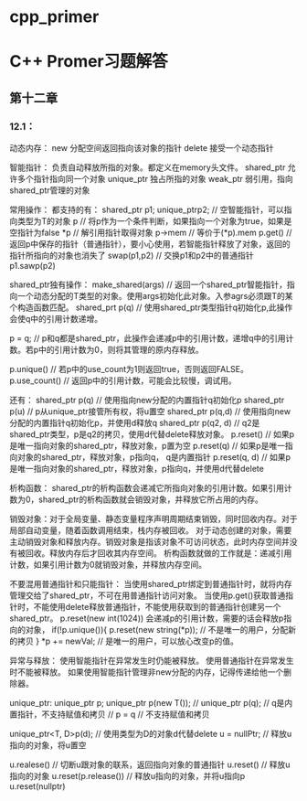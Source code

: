 # cpp_primer

# C++ Promer习题解答

## 第十二章

### 12.1：
动态内存：
new 分配空间返回指向该对象的指针
delete 接受一个动态指针

智能指针：
负责自动释放所指的对象。都定义在memory头文件。
shared_ptr 允许多个指针指向同一个对象
unique_ptr 独占所指的对象
weak_ptr 弱引用，指向shared_ptr管理的对象

常用操作：
都支持的有：
shared_ptr<T> p1;
unique_ptr<T>p2; // 空智能指针，可以指向类型为T的对象
p // 将p作为一个条件判断，如果指向一个对象为true，如果是空指针为false
*p // 解引用指针取得对象
p->mem // 等价于(*p).mem
p.get() // 返回p中保存的指针（普通指针），要小心使用，若智能指针释放了对象，返回的指针所指向的对象也消失了
swap(p1,p2) // 交换p1和p2中的普通指针
p1.sawp(p2)

shared_ptr独有操作：
make_shared<T>(args) // 返回一个shared_ptr智能指针，指向一个动态分配的T类型的对象。使用args初始化此对象。入参agrs必须跟T的某个构造函数匹配。
shared_prt p(q) // 使用shared_ptr类型指针q初始化p,此操作会使q中的引用计数递增。

p = q; // p和q都是shared_ptr，此操作会递减p中的引用计数，递增q中的引用计数。若p中的引用计数为0，则将其管理的原内存释放。

p.unique() // 若p中的use_count为1则返回true，否则返回FALSE。
p.use_count() // 返回p中的引用计数，可能会比较慢，调试用。

还有：
shared_ptr<T> p(q) // 使用指向new分配的内置指针q初始化p
shared_ptr<T> p(u) // p从unique_ptr接管所有权，将u置空
shared_ptr<T> p(q,d) // 使用指向new分配的内置指针q初始化p，并使用d释放q
shared_ptr<T> p(q2, d) // q2是shared_ptr类型，p是q2的拷贝，使用d代替delete释放对象。
p.reset() // 如果p是唯一指向对象的shared_ptr，释放对象，p置为空
p.reset(q) // 如果p是唯一指向对象的shared_ptr，释放对象，p指向q， q是内置指针
p.reset(q, d) //  如果p是唯一指向对象的shared_ptr，释放对象，p指向q，并使用d代替delete


析构函数：
shared_ptr的析构函数会递减它所指向对象的引用计数。如果引用计数为0，shared_ptr的析构函数就会销毁对象，并释放它所占用的内存。

销毁对象：对于全局变量、静态变量程序声明周期结束销毁，同时回收内存。对于局部自动变量，随着函数调用结束，栈内存被回收。
对于动态创建的对象，需要主动销毁对象和释放内存。销毁对象是指该对象不可访问状态，此时内存空间并没有被回收。释放内存后才回收其内存空间。
析构函数就做的工作就是：递减引用计数，如果引用计数为0就销毁对象，并释放内存空间。


不要混用普通指针和只能指针：
当使用shared_ptr绑定到普通指针时，就将内存管理交给了shared_ptr，不可在用普通指针访问对象。
当使用p.get()获取普通指针时，不能使用delete释放普通指针，不能使用获取到的普通指针创建另一个shared_ptr。
p.reset(new int(1024)) 会递减p的引用计数，需要的话会释放p指向的对象，
if(!p.unique()){
    p.reset(new string(*p)); // 不是唯一的用户，分配新的拷贝
}
*p += newVal; // 是唯一的用户，可以放心改变p的值。


异常与释放：
使用智能指针在异常发生时仍能被释放。
使用普通指针在异常发生时不能被释放。
如果使用智能指针管理非new分配的内存，记得传递给他一个删除器。



unique_ptr:
unique_ptr<T> p;
unique_ptr<T> p(new T());
// unique_ptr<T> p(q); // q是内置指针，不支持赋值和拷贝
// p = q // 不支持赋值和拷贝

unique_ptr<T, D>p(d); // 使用类型为D的对象d代替delete
u = nullPtr; // 释放u指向的对象，将u置空

u.realese() // 切断u跟对象的联系，返回指向对象的普通指针
u.reset() // 释放u指向的对象
u.reset(p.release()) // 释放u指向的对象，并将u指向p
u.reset(nullptr) 










